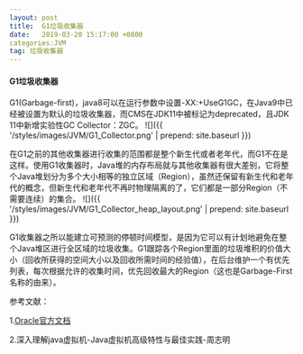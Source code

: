 ```yaml
---
layout: post
title:  G1垃圾收集器
date:   2019-03-20 15:17:00 +0800
categories:JVM
tag: 垃圾收集器
---
```


#### G1垃圾收集器

G1(Garbage-first)，java8可以在运行参数中设置-XX:+UseG1GC，在Java9中已经被设置为默认的垃圾收集器，而CMS在JDK11中被标记为deprecated，且JDK 11中新增实验性GC Collector：ZGC。
![]({{ '/styles/images/JVM/G1_Collector.png' | prepend: site.baseurl }})

在G1之前的其他收集器进行收集的范围都是整个新生代或者老年代，而G1不在是这样。使用G1收集器时，Java堆的内存布局就与其他收集器有很大差别，它将整个Java堆划分为多个大小相等的独立区域（Region），虽然还保留有新生代和老年代的概念，但新生代和老年代不再时物理隔离的了，它们都是一部分Region（不需要连续）的集合。
![]({{ '/styles/images/JVM/G1_Collector_heap_layout.png' | prepend: site.baseurl }})


G1收集器之所以能建立可预测的停顿时间模型，是因为它可以有计划地避免在整个Java堆区进行全区域的垃圾收集。G1跟踪各个Region里面的垃圾堆积的价值大小（回收所获得的空间大小以及回收所需时间的经验值），在后台维护一个有优先列表，每次根据允许的收集时间，优先回收最大的Region（这也是Garbage-First名称的由来）。



参考文献：

1.[Oracle官方文档](https://docs.oracle.com/javase/9/gctuning/garbage-first-garbage-collector.htm#JSGCT-GUID-0394E76A-1A8F-425E-A0D0-B48A3DC82B42)

2.深入理解java虚拟机-Java虚拟机高级特性与最佳实践-周志明

